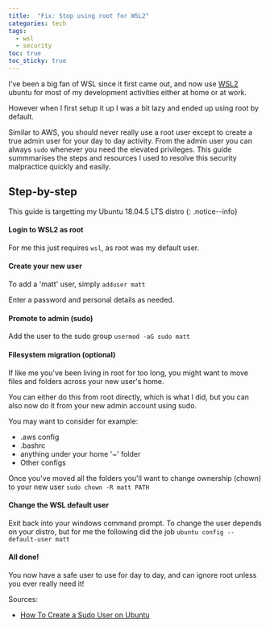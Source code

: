 ```yaml
---
title:  "Fix: Stop using root for WSL2"
categories: tech
tags:
  - wsl
  - security
toc: true
toc_sticky: true
---
```


I've been a big fan of WSL since it first came out, and now use [WSL2](https://docs.microsoft.com/en-us/windows/wsl/install-win10) ubuntu for most of my development activities either at home or at work.

However when I first setup it up I was a bit lazy and ended up using root by default. 

Similar to AWS, you should never really use a root user except to create a true admin user for your day to day activity. From the admin user you can always `sudo` whenever you need the elevated privileges. This guide summmarises the steps and resources I used to resolve this security malpractice quickly and easily.

## Step-by-step

This guide is targetting my Ubuntu 18.04.5 LTS distro
{: .notice--info}

#### Login to WSL2 as root

For me this just requires `wsl`, as root was my default user.

#### Create your new user

To add a 'matt' user, simply `adduser matt`

Enter a password and personal details as needed.

#### Promote to admin (sudo)

Add the user to the sudo group `usermod -aG sudo matt`

#### Filesystem migration (optional)

If like me you've been living in root for too long, you might want to move files and folders across your new user's home.

You can either do this from root directly, which is what I did, but you can also now do it from your new admin account using sudo.

You may want to consider for example:
 - .aws config
 - .bashrc
 - anything under your home '~' folder
 - Other configs

Once you've moved all the folders you'll want to change ownership (chown) to your new user `sudo chown -R matt PATH`

#### Change the WSL default user

Exit back into your windows command prompt. To change the user depends on your distro, but for me the following did the job `ubuntu config --default-user matt`

#### All done!

You now have a safe user to use for day to day, and can ignore root unless you ever really need it!

Sources:
 - [How To Create a Sudo User on Ubuntu](https://www.digitalocean.com/community/tutorials/how-to-create-a-new-sudo-enabled-user-on-ubuntu-18-04-quickstart)